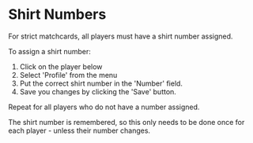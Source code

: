 # Shirt Numbers

For strict matchcards, all players must have a shirt number assigned.

To assign a shirt number:

1. Click on the player below
2. Select 'Profile' from the menu
3. Put the correct shirt number in the 'Number' field.
4. Save you changes by clicking the 'Save' button.

Repeat for all players who do not have a number assigned.

The shirt number is remembered, so this only needs to be done once for each
player - unless their number changes.
